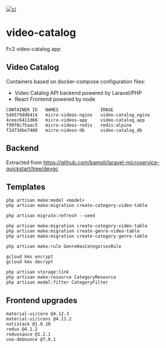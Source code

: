 [![ci](https://github.com/bampli/video-catalog/actions/workflows/cloudbuild.yaml/badge.svg)](https://github.com/bampli/video-catalog/actions/workflows/cloudbuild.yaml)

# video-catalog
Fc2 video-catalog app

## Video Catalog

Containers based on docker-compose configuration files:

- Video Catalog API backend powered by Laravel/PHP
- React Frontend powered by node

```
CONTAINER ID   NAMES                IMAGE
5d4579dd6414   micro-videos-nginx   video-catalog_nginx
4ceec6411d66   micro-videos-app     video-catalog_app
f9970c75aac5   micro-videos-redis   redis:alpine
f2d734be7408   micro-videos-db      video-catalog_db
```

## Backend

Extracted from https://github.com/bampli/laravel-microservice-quickstart/tree/devgc

## Templates

```
php artisan make:model <model>
php artisan make:migration create-category-video-table

php artisan migrate:refresh --seed

php artisan make:migration create-category-video-table
php artisan make:migration create-genre-video-table
php artisan make:migration create-category-genre-table

php artisan make:rule GenreHasCategoriesRule

gcloud kms encrypt
gcloud kms decrypt

php artisan storage:link
php artisan make:resource CategoryResource
php artisan model:filter CategoryFilter

```

## Frontend upgrades

```
material-ui/core @4.12.3
material-ui/icons @4.11.2
notistack @1.0.10
redux @4.1.2
reduxsauce @1.2.1
use-debounce @7.0.1

```